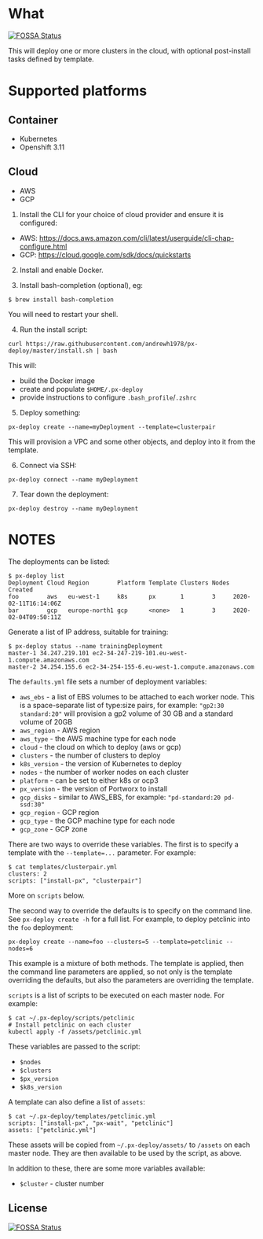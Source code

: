 # What
[![FOSSA Status](https://app.fossa.io/api/projects/git%2Bgithub.com%2Fandrewh1978%2Fpx-deploy.svg?type=shield)](https://app.fossa.io/projects/git%2Bgithub.com%2Fandrewh1978%2Fpx-deploy?ref=badge_shield)


This will deploy one or more clusters in the cloud, with optional post-install tasks defined by template.

# Supported platforms

## Container
 * Kubernetes
 * Openshift 3.11

## Cloud
 * AWS
 * GCP

1. Install the CLI for your choice of cloud provider and ensure it is configured:
 * AWS: https://docs.aws.amazon.com/cli/latest/userguide/cli-chap-configure.html
 * GCP: https://cloud.google.com/sdk/docs/quickstarts

2. Install and enable Docker.

3. Install bash-completion (optional), eg:
```
$ brew install bash-completion
```
You will need to restart your shell.

4. Run the install script:
```
curl https://raw.githubusercontent.com/andrewh1978/px-deploy/master/install.sh | bash
```
This will:
 * build the Docker image
 * create and populate `$HOME/.px-deploy`
 * provide instructions to configure `.bash_profile`/`.zshrc`

5. Deploy something:
```
px-deploy create --name=myDeployment --template=clusterpair
```
This will provision a VPC and some other objects, and deploy into it from the template.

6. Connect via SSH:
```
px-deploy connect --name myDeployment
```

7. Tear down the deployment:
```
px-deploy destroy --name myDeployment
```

# NOTES

The deployments can be listed:
```
$ px-deploy list
Deployment Cloud Region        Platform Template Clusters Nodes Created
foo        aws   eu-west-1     k8s      px       1        3     2020-02-11T16:14:06Z
bar        gcp   europe-north1 gcp      <none>   1        3     2020-02-04T09:50:11Z
```

Generate a list of IP address, suitable for training:
```
$ px-deploy status --name trainingDeployment
master-1 34.247.219.101 ec2-34-247-219-101.eu-west-1.compute.amazonaws.com
master-2 34.254.155.6 ec2-34-254-155-6.eu-west-1.compute.amazonaws.com
```

The `defaults.yml` file sets a number of deployment variables:
 * `aws_ebs` - a list of EBS volumes to be attached to each worker node. This is a space-separate list of type:size pairs, for example: `"gp2:30 standard:20"` will provision a gp2 volume of 30 GB and a standard volume of 20GB
 * `aws_region` - AWS region
 * `aws_type` - the AWS machine type for each node
 * `cloud` - the cloud on which to deploy (aws or gcp)
 * `clusters` - the number of clusters to deploy
 * `k8s_version` - the version of Kubernetes to deploy
 * `nodes` - the number of worker nodes on each cluster
 * `platform` - can be set to either k8s or ocp3
 * `px_version` - the version of Portworx to install
 * `gcp_disks` - similar to AWS_EBS, for example: `"pd-standard:20 pd-ssd:30"`
 * `gcp_region` - GCP region
 * `gcp_type` - the GCP machine type for each node
 * `gcp_zone` - GCP zone

There are two ways to override these variables. The first is to specify a template with the `--template=...` parameter. For example:
```
$ cat templates/clusterpair.yml
clusters: 2
scripts: ["install-px", "clusterpair"]
```

More on `scripts` below.

The second way to override the defaults is to specify on the command line. See `px-deploy create -h` for a full list. For example, to deploy petclinic into the `foo` deployment:
```
px-deploy create --name=foo --clusters=5 --template=petclinic --nodes=6
```

This example is a mixture of both methods. The template is applied, then the command line parameters are applied, so not only is the template overriding the defaults, but also the parameters are overriding the template.

`scripts` is a list of scripts to be executed on each master node. For example:
```
$ cat ~/.px-deploy/scripts/petclinic
# Install petclinic on each cluster
kubectl apply -f /assets/petclinic.yml
```

These variables are passed to the script:
 * `$nodes`
 * `$clusters`
 * `$px_version`
 * `$k8s_version`

A template can also define a list of `assets`:
```
$ cat ~/.px-deploy/templates/petclinic.yml
scripts: ["install-px", "px-wait", "petclinic"]
assets: ["petclinic.yml"]
```
These assets will be copied from `~/.px-deploy/assets/` to `/assets` on each master node. They are then available to be used by the script, as above.

In addition to these, there are some more variables available:
 * `$cluster` - cluster number


## License
[![FOSSA Status](https://app.fossa.io/api/projects/git%2Bgithub.com%2Fandrewh1978%2Fpx-deploy.svg?type=large)](https://app.fossa.io/projects/git%2Bgithub.com%2Fandrewh1978%2Fpx-deploy?ref=badge_large)